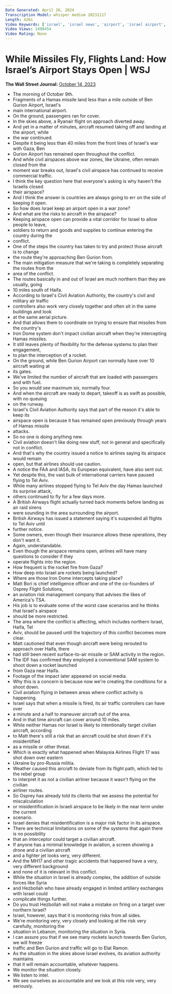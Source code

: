 ```yaml
---
Date Generated: April 26, 2024
Transcription Model: whisper medium 20231117
Length: 428s
Video Keywords: ['israel', 'israel news', 'airport', 'israel airport', 'tel aviv', 'tel aviv airport', 'hamas', 'hamas attack', 'hamas news', 'israel airport live', 'ho', 'ben gurion international airport', 'ben gurion airport security', 'airport in tel aviv', 'flights out of israel', 'gaza', 'gaza strip', 'ukraine', 'ukraine airport closed', 'commercial flights', 'civil airspace', 'wsj', 'hamas missile', 'israel ground attack', 'warzone', 'restricted airspace', 'faa', 'caa', 'easa', 'delta', 'american airlines', 'aviation', 'aviation risk management', 'wonews']
Video Views: 1490454
Video Rating: None
---
```


# While Missiles Fly, Flights Land: How Israel’s Airport Stays Open | WSJ
**The Wall Street Journal:** [October 14, 2023](https://www.youtube.com/watch?v=-0t67OqyzL4)
*  The morning of October 9th.
*  Fragments of a Hamas missile land less than a mile outside of Ben Gurion Airport, Israel's
*  main international airport.
*  On the ground, passengers ran for cover.
*  In the skies above, a Ryanair flight on approach diverted away.
*  And yet in a matter of minutes, aircraft resumed taking off and landing at the airport, while
*  the war continued.
*  Despite it being less than 40 miles from the front lines of Israel's war with Gaza, Ben
*  Gurion Airport has remained open throughout the conflict.
*  And while civil airspaces above war zones, like Ukraine, often remain closed from the
*  moment war breaks out, Israel's civil airspace has continued to receive commercial traffic.
*  I think the key question here that everyone's asking is why haven't the Israelis closed
*  their airspace?
*  And I think the answer is countries are always going to err on the side of keeping it open.
*  So how does Israel keep an airport open in a war zone?
*  And what are the risks to aircraft in the airspace?
*  Keeping airspace open can provide a vital corridor for Israel to allow people to leave,
*  soldiers to return and goods and supplies to continue entering the country during the
*  conflict.
*  One of the steps the country has taken to try and protect those aircraft is to change
*  the route they're approaching Ben Gurion from.
*  The main mitigation measure that we're taking is completely separating the routes from the
*  area of the conflict.
*  The routes basically in and out of Israel are much northern than they are usually, going
*  10 miles south of Haifa.
*  According to Israel's Civil Aviation Authority, the country's civil and military air traffic
*  controllers also work very closely together and often sit in the same buildings and look
*  at the same aerial picture.
*  And that allows them to coordinate on trying to ensure that missiles from the country's
*  Iron Dome system don't impact civilian aircraft when they're intercepting Hamas missiles.
*  It still leaves plenty of flexibility for the defense systems to plan their engagement,
*  to plan the interception of a rocket.
*  On the ground, while Ben Gurion Airport can normally have over 10 aircraft waiting at
*  its gates.
*  We've limited the number of aircraft that are loaded with passengers and with fuel.
*  So you would see maximum six, normally four.
*  And when the aircraft are ready to depart, takeoff is as swift as possible, with no queuing
*  on the runway.
*  Israel's Civil Aviation Authority says that part of the reason it's able to keep its
*  airspace open is because it has remained open previously through years of Hamas missile
*  attacks.
*  So no one is doing anything new.
*  Civil aviation doesn't like doing new stuff, not in general and specifically not in conflict.
*  And that's why the country issued a notice to airlines saying its airspace would remain
*  open, but that airlines should use caution.
*  A notice the FAA and IASA, its European equivalent, have also sent out.
*  Yet despite this, the vast bulk of international carriers have paused flying to Tel Aviv.
*  While many airlines stopped flying to Tel Aviv the day Hamas launched its surprise attack,
*  others continued to fly for a few days more.
*  A British Airways flight actually turned back moments before landing as air raid sirens
*  were sounding in the area surrounding the airport.
*  British Airways has issued a statement saying it's suspended all flights to Tel Aviv until
*  further notice.
*  Some owners, even though their insurance allows these operations, they don't want it.
*  Again, understandable.
*  Even though the airspace remains open, airlines will have many questions to consider if they
*  operate flights into the region.
*  How frequent is the rocket fire from Gaza?
*  How deep into Israel are rockets being launched?
*  Where are those Iron Dome intercepts taking place?
*  Matt Bori is chief intelligence officer and one of the co-founders of Osprey Flight Solutions,
*  an aviation risk management company that advises the likes of America's TSA.
*  His job is to evaluate some of the worst case scenarios and he thinks that Israel's airspace
*  should be more restricted.
*  The area where the conflict is affecting, which includes northern Israel, Haifa, Tel
*  Aviv, should be paused until the trajectory of this conflict becomes more clear.
*  Matt cautioned that even though aircraft were being rerouted to approach over Haifa, there
*  had still been recent surface-to-air missile or SAM activity in the region.
*  The IDF has confirmed they employed a conventional SAM system to shoot down a rocket launched
*  from Gaza near Haifa.
*  Footage of the impact later appeared on social media.
*  Why this is a concern is because now we're creating the conditions for a shoot down.
*  Civil aviation flying in between areas where conflict activity is happening.
*  Israel says that when a missile is fired, its air traffic controllers can have over
*  a minute and a half to maneuver aircraft out of the area.
*  And in that time aircraft can cover around 10 miles.
*  While neither Hamas nor Israel is likely to intentionally target civilian aircraft, according
*  to Matt there's still a risk that an aircraft could be shot down if it's misidentified
*  as a missile or other threat.
*  Which is exactly what happened when Malaysia Airlines Flight 17 was shot down over eastern
*  Ukraine by pro-Russia militia.
*  Weather caused this aircraft to deviate from its flight path, which led to the rebel group
*  to interpret it as not a civilian airliner because it wasn't flying on the civilian
*  airliner routes.
*  So Osprey has already told its clients that we assess the potential for miscalculation
*  or misidentification in Israeli airspace to be likely in the near term under the current
*  scenario.
*  Israel denies that misidentification is a major risk factor in its airspace.
*  There are technical limitations on some of the systems that again there is no possibility
*  that an interceptor could target a civilian aircraft.
*  If anyone has a minimal knowledge in aviation, a screen showing a drone and a civilian aircraft
*  and a fighter jet looks very, very different.
*  And the MH17 and other tragic accidents that happened have a very, very different background
*  and none of it is relevant in this conflict.
*  While the situation in Israel is already complex, the addition of outside forces like Syria
*  and Hezbollah who have already engaged in limited artillery exchanges with Israel could
*  complicate things further.
*  Do you trust Hezbollah will not make a mistake on firing on a target over northern Israel?
*  Israel, however, says that it is monitoring risks from all sides.
*  We're monitoring very, very closely and looking at the risk very carefully, monitoring the
*  situation in Lebanon, monitoring the situation in Syria.
*  I can assure you that if we see many rockets launch towards Ben Gurion, we will freeze
*  traffic and Ben Gurion and traffic will go to Elat Ramon.
*  As the situation in the skies above Israel evolves, its aviation authority maintains
*  that it will remain accountable, whatever happens.
*  We monitor the situation closely.
*  We listen to intel.
*  We see ourselves as accountable and we look at this role very, very seriously.
